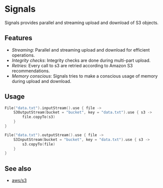 # Signals

Signals provides parallel and streaming upload and download of S3 objects.

## Features

- *Streaming*: Parallel and streaming upload and download for efficient operations.
- *Integrity checks*: Integrity checks are done during multi-part upload.
- *Retries*: Every call to s3 are retried according to Amazon S3 recommendations.
- *Memory conscious*: Signals tries to make a conscious usage of memory during upload and download.

## Usage

```kotlin
File("data.txt").inputStream().use { file -> 
    S3OutputStream(bucket = "bucket", key = "data.txt").use { s3 ->
        file.copyTo(s3)
    }
}

File("data.txt").outputStream().use { file -> 
    S3InputStream(bucket = "bucket", key = "data.txt").use { s3 -> 
        s3.copyTo(file)
    }
}
```

## See also

* [aws/s3](https://github.com/cyberdelia/aws/tree/master/s3)
